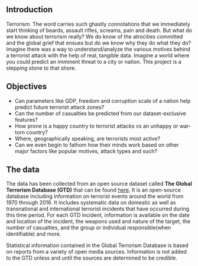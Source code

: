 ## Introduction
Terrorism. The word carries such ghastly connotations that we immediately start thinking of beards, assault rifles, screams, pain and death. But what do we know about terrorism really? We do know of the atrocities committed and the global grief that ensues but do we know why they do what they do? Imagine there was a way to understand/analyze the various motives behind a terrorist attack with the help of real, tangible data. Imagine a world where you could predict an imminent threat to a city or nation. This project is a stepping stone to that shore.

## Objectives
* Can parameters like GDP, freedom and corruption scale of a nation help predict future terrorist attack zones?
* Can the number of casualties be predicted from our dataset-exclusive features?
* How prone is a happy country to terrorist attacks vs an unhappy or war-torn country?
* Where, geographically speaking, are terrorists most active?
* Can we even begin to fathom how their minds work based on other major factors like popular motives, attack types and such?

## The data
The data has been collected from an open source dataset called **The Global Terrorism Database (GTD)** that can be found [here](https://www.kaggle.com/START-UMD/gtd). It is an open-source database including information on terrorist events around the world from 1970 through 2016. It includes systematic data on domestic as well as transnational and international terrorist incidents that have occurred during this time period. For each GTD incident, information is available on the date and location of the incident, the weapons used and nature of the target, the number of casualties, and the group or individual responsible(when identifiable) and more.

Statistical information contained in the Global Terrorism Database is based on reports from a variety of open media sources. Information is not added to the GTD unless and until the sources are determined to be credible.
